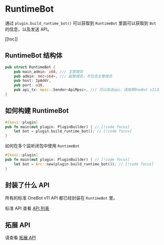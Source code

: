 # RuntimeBot

通过 `plugin.build_runtime_bot()` 可以获取到 `RuntimeBot` 里面可以获取到 `Bot` 的信息，以及发送 API。

[[toc]]

## RuntimeBot 结构体

```rust
pub struct RuntimeBot {
    pub main_admin: i64, /// 主管理员
    pub admin: Vec<i64>, /// 副管理员，不包含主管理员
    pub host: IpAddr,
    pub port: u16,
    pub api_tx: mpsc::Sender<ApiMpsc>, /// 可以发送api，请按照OneBot v11发送api，不然会失败
}
```

## 如何构建 RuntimeBot

```rust
#[kovi::plugin]
pub fn main(mut plugin: PluginBuilder) { // [!code focus]
    let bot = plugin.build_runtime_bot(); // [!code focus]
}
```

如何在多个监听闭包中使用 `RuntimeBot`

```rust
#[kovi::plugin]
pub fn main(mut plugin: PluginBuilder) { // [!code focus]
    let bot = Arc::new(plugin.build_runtime_bot()); // [!code focus]
}
```

## 封装了什么 API

所有的标准 OneBot v11 API 都已经封装在 `RuntimeBot` 里。

标准 API 查看 [API 列表](/plugin/api)


## 拓展 API

请查看 [拓展 API](/plugin/api#拓展-api)




